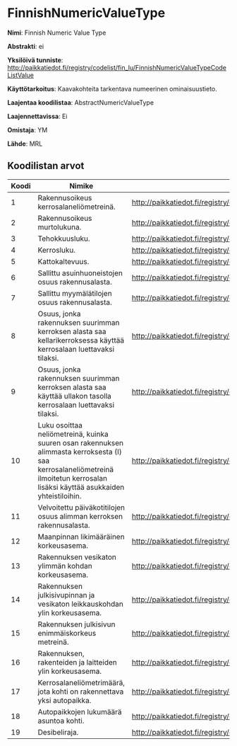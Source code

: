 # FinnishNumericValueType

**Nimi**: Finnish Numeric Value Type

**Abstrakti**: ei

**Yksilöivä tunniste**: http://paikkatiedot.fi/registry/codelist/fin_lu/FinnishNumericValueTypeCodeListValue

**Käyttötarkoitus**: Kaavakohteita tarkentava numeerinen ominaisuustieto.

**Laajentaa koodilistaa**: AbstractNumericValueType

**Laajennettavissa**: Ei

**Omistaja**: YM

**Lähde**: MRL

## Koodilistan arvot

Koodi     | Nimike           | Tunniste
-----------|------------------|------------
 1       | Rakennusoikeus kerrosalaneliömetreinä.   | http://paikkatiedot.fi/registry/codelist/fin_lu/FinnishNumericValueTypeCodeListValue/1
 2       | Rakennusoikeus murtolukuna.   | http://paikkatiedot.fi/registry/codelist/fin_lu/FinnishNumericValueTypeCodeListValue/2
 3       | Tehokkuusluku.   | http://paikkatiedot.fi/registry/codelist/fin_lu/FinnishNumericValueTypeCodeListValue/3
 4       | Kerrosluku.   | http://paikkatiedot.fi/registry/codelist/fin_lu/FinnishNumericValueTypeCodeListValue/4
 5       | Kattokaltevuus.   | http://paikkatiedot.fi/registry/codelist/fin_lu/FinnishNumericValueTypeCodeListValue/5
 6       | Sallittu asuinhuoneistojen osuus rakennusalasta. | http://paikkatiedot.fi/registry/codelist/fin_lu/FinnishNumericValueTypeCodeListValue/6
 7       | Sallittu myymälätilojen osuus rakennusalasta. | http://paikkatiedot.fi/registry/codelist/fin_lu/FinnishNumericValueTypeCodeListValue/7
 8       | Osuus, jonka rakennuksen suurimman kerroksen alasta saa kellarikerroksessa käyttää kerrosalaan luettavaksi tilaksi. | http://paikkatiedot.fi/registry/codelist/fin_lu/FinnishNumericValueTypeCodeListValue/8
 9       | Osuus, jonka rakennuksen suurimman kerroksen alasta saa käyttää ullakon tasolla kerrosalaan luettavaksi tilaksi. | http://paikkatiedot.fi/registry/codelist/fin_lu/FinnishNumericValueTypeCodeListValue/9
 10       | Luku osoittaa neliömetreinä, kuinka suuren osan rakennuksen alimmasta kerroksesta (I) saa kerrosalaneliömetreinä ilmoitetun kerrosalan lisäksi käyttää asukkaiden yhteistiloihin. | http://paikkatiedot.fi/registry/codelist/fin_lu/FinnishNumericValueTypeCodeListValue/10
 11       | Velvoitettu päiväkotitilojen osuus alimman kerroksen rakennusalasta. | http://paikkatiedot.fi/registry/codelist/fin_lu/FinnishNumericValueTypeCodeListValue/11
 12       | Maanpinnan likimääräinen korkeusasema. | http://paikkatiedot.fi/registry/codelist/fin_lu/FinnishNumericValueTypeCodeListValue/12
 13       | Rakennuksen vesikaton ylimmän kohdan korkeusasema. | http://paikkatiedot.fi/registry/codelist/fin_lu/FinnishNumericValueTypeCodeListValue/13
 14       | Rakennuksen julkisivupinnan ja vesikaton leikkauskohdan ylin korkeusasema. | http://paikkatiedot.fi/registry/codelist/fin_lu/FinnishNumericValueTypeCodeListValue/14
 15       | Rakennuksen julkisivun enimmäiskorkeus metreinä. | http://paikkatiedot.fi/registry/codelist/fin_lu/FinnishNumericValueTypeCodeListValue/15
 16       | Rakennuksen, rakenteiden ja laitteiden ylin korkeusasema. | http://paikkatiedot.fi/registry/codelist/fin_lu/FinnishNumericValueTypeCodeListValue/16
 17       | Kerrosalaneliömetrimäärä, jota kohti on rakennettava yksi autopaikka. | http://paikkatiedot.fi/registry/codelist/fin_lu/FinnishNumericValueTypeCodeListValue/17
 18       | Autopaikkojen lukumäärä asuntoa kohti. | http://paikkatiedot.fi/registry/codelist/fin_lu/FinnishNumericValueTypeCodeListValue/18
 19       | Desibeliraja. | http://paikkatiedot.fi/registry/codelist/fin_lu/FinnishNumericValueTypeCodeListValue/19
